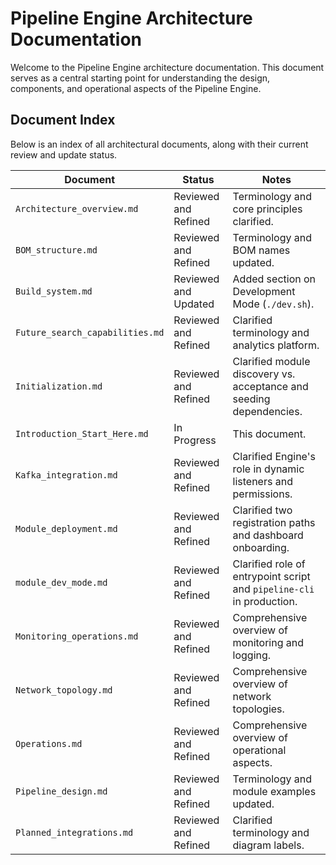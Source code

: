 # Pipeline Engine Architecture Documentation

Welcome to the Pipeline Engine architecture documentation. This document serves as a central starting point for understanding the design, components, and operational aspects of the Pipeline Engine.

## Document Index

Below is an index of all architectural documents, along with their current review and update status.

| Document | Status | Notes |
|---|---|---|
| `Architecture_overview.md` | Reviewed and Refined | Terminology and core principles clarified. |
| `BOM_structure.md` | Reviewed and Refined | Terminology and BOM names updated. |
| `Build_system.md` | Reviewed and Updated | Added section on Development Mode (`./dev.sh`). |
| `Future_search_capabilities.md` | Reviewed and Refined | Clarified terminology and analytics platform. |
| `Initialization.md` | Reviewed and Refined | Clarified module discovery vs. acceptance and seeding dependencies. |
| `Introduction_Start_Here.md` | In Progress | This document. |
| `Kafka_integration.md` | Reviewed and Refined | Clarified Engine's role in dynamic listeners and permissions. |
| `Module_deployment.md` | Reviewed and Refined | Clarified two registration paths and dashboard onboarding. |
| `module_dev_mode.md` | Reviewed and Refined | Clarified role of entrypoint script and `pipeline-cli` in production. |
| `Monitoring_operations.md` | Reviewed and Refined | Comprehensive overview of monitoring and logging. |
| `Network_topology.md` | Reviewed and Refined | Comprehensive overview of network topologies. |
| `Operations.md` | Reviewed and Refined | Comprehensive overview of operational aspects. |
| `Pipeline_design.md` | Reviewed and Refined | Terminology and module examples updated. |
| `Planned_integrations.md` | Reviewed and Refined | Clarified terminology and diagram labels. |